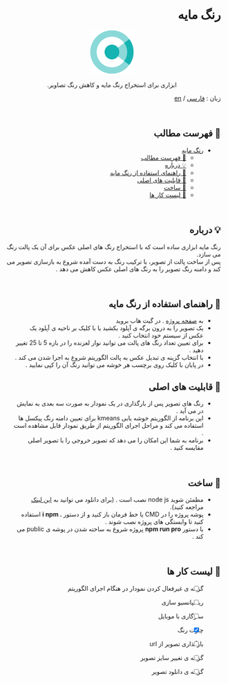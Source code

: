 <div dir="rtl">

# رنگ مایه

<p align="center">
 <img width=100px  src="./src/assets/logo.png" alt="Project logo"></a>
</p>

<p align="center" dir="rtl"> 
ابزاری برای استخراج رنگ مایه و کاهش رنگ تصاویر.
</p>

زبان : [فارسی](/README.fa.md) / [en](/README.md)

</br>

## 📝 فهرست مطالب

- [رنگ مایه](#%d8%b1%d9%86%da%af-%d9%85%d8%a7%db%8c%d9%87)
  - [📝 فهرست مطالب](#%f0%9f%93%9d-%d9%81%d9%87%d8%b1%d8%b3%d8%aa-%d9%85%d8%b7%d8%a7%d9%84%d8%a8)
  - [💡 درباره](#%f0%9f%92%a1-%d8%af%d8%b1%d8%a8%d8%a7%d8%b1%d9%87)
  - [🏁 راهنمای استفاده از رنگ مایه](#%f0%9f%8f%81-%d8%b1%d8%a7%d9%87%d9%86%d9%85%d8%a7%db%8c-%d8%a7%d8%b3%d8%aa%d9%81%d8%a7%d8%af%d9%87-%d8%a7%d8%b2-%d8%b1%d9%86%da%af-%d9%85%d8%a7%db%8c%d9%87)
  - [🔑 قابلیت های اصلی](#%f0%9f%94%91-%d9%82%d8%a7%d8%a8%d9%84%db%8c%d8%aa-%d9%87%d8%a7%db%8c-%d8%a7%d8%b5%d9%84%db%8c)
  - [🧱 ساخت](#%f0%9f%a7%b1-%d8%b3%d8%a7%d8%ae%d8%aa)
  - [🎯 لیست کار ها](#%f0%9f%8e%af-%d9%84%db%8c%d8%b3%d8%aa-%da%a9%d8%a7%d8%b1-%d9%87%d8%a7)

</br>

## 💡 درباره
رنگ مایه ابزاری ساده است که با استخراج رنگ های اصلی عکس برای آن یک پالت رنگ می سازد.  
 پس از ساخت پالت از تصویر، با ترکیب رنگ به دست آمده شروع به بازسازی تصویر می کند و دامنه رنگ تصویر را به رنگ های اصلی عکس کاهش می دهد .


</br>

## 🏁 راهنمای استفاده از رنگ مایه
- به [صفحه پروژه](https://alijany.github.io/Color-Cluster/) . در گیت هاب بروید 
- یک تصویر را به درون برگه ی آپلود بکشید یا با کلیک بر ناحیه ی آپلود یک عکس از سیستم خود انتخاب کنید .
- برای تعیین تعداد رنگ های پالت می توانید نوار لغزنده را در بازه 5 تا 25 تغییر دهید .
- با انتخاب گزینه ی تبدیل عکس به پالت الگوریتم شروع به اجرا شدن می کند .
- در پایان با کلیک روی برچسب هر خوشه می توانید رنگ آن را کپی نمایید .

## 🔑 قابلیت های اصلی
- رنگ های تصویر پس از بارگذاری در یک نمودار به صورت سه بعدی به نمایش در می آید .
- این برنامه از الگوریتم خوشه یابی kmeans برای تعیین دامنه رنگ پیکسل ها استفاده می کند و مراحل اجرای الگوریتم از طریق نمودار قابل مشاهده است .
- برنامه به شما این امکان را می دهد که تصویر خروجی را با تصویر اصلی مقایسه کنید .
</br>

## 🧱 ساخت
- مطمئن شوید node js  نصب است . (برای دانلود می توانید به [این لینک](https://nodejs.org/en/) مراجعه کنید).
- پوشه پروژه را در CMD یا خط فرمان باز کنید و از دستور __. i npm__ استفاده کنید تا وابستگی های
پروژه نصب شوند .
-  با دستور __npm run pro__ پروژه شروع به ساخته شدن در پوشه ی public می کند .

</br>

## 🎯 لیست کار ها
- [ ] گزینه ی غیرفعال کردن نمودار در هنگام اجرای الگوریتم 
- [ ] ریسپانسیو سازی 
- [ ] سازگاری با موبایل
- [x] چارت رنگ
- [ ] بارگذاری تصویر از url
- [ ] گزینه ی تغییر سایز تصویر
- [ ] گزینه ی دانلود تصویر

